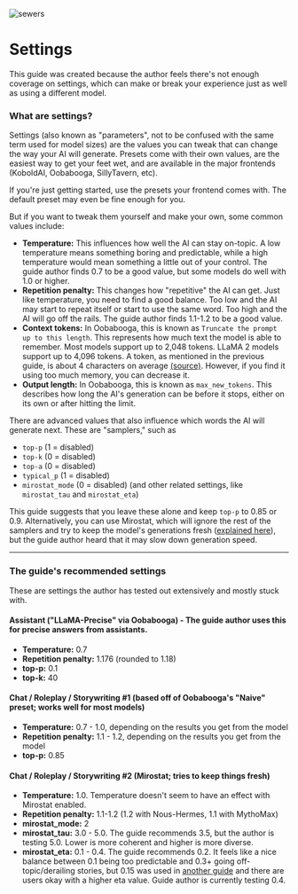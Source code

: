 ![sewers](https://github.com/Crataco/ai-guide/assets/55674863/5cc25346-4dfd-44be-b29d-e371a53e022c)
# Settings

This guide was created because the author feels there's not enough coverage on settings, which can make or break your experience just as well as using a different model.

### What are settings?

Settings (also known as "parameters", not to be confused with the same term used for model sizes) are the values you can tweak that can change the way your AI will generate. Presets come with their own values, are the easiest way to get your feet wet, and are available in the major frontends (KoboldAI, Oobabooga, SillyTavern, etc).

If you're just getting started, use the presets your frontend comes with. The default preset may even be fine enough for you.

But if you want to tweak them yourself and make your own, some common values include:

- **Temperature:** This influences how well the AI can stay on-topic. A low temperature means something boring and predictable, while a high temperature would mean something a little out of your control. The guide author finds 0.7 to be a good value, but some models do well with 1.0 or higher.
- **Repetition penalty:** This changes how "repetitive" the AI can get. Just like temperature, you need to find a good balance. Too low and the AI may start to repeat itself or start to use the same word. Too high and the AI will go off the rails. The guide author finds 1.1-1.2 to be a good value.
- **Context tokens:** In Oobabooga, this is known as `Truncate the prompt up to this length`. This represents how much text the model is able to remember. Most models support up to 2,048 tokens. LLaMA 2 models support up to 4,096 tokens. A token, as mentioned in the previous guide, is about 4 characters on average [(source)](https://novelai.net/tokenizer). However, if you find it using too much memory, you can decrease it.
- **Output length:** In Oobabooga, this is known as `max_new_tokens`. This describes how long the AI's generation can be before it stops, either on its own or after hitting the limit.

There are advanced values that also influence which words the AI will generate next. These are "samplers," such as
- `top-p` (1 = disabled)
- `top-k` (0 = disabled)
- `top-a` (0 = disabled)
- `typical_p` (1 = disabled)
- `mirostat_mode` (0 = disabled) (and other related settings, like `mirostat_tau` and `mirostat_eta`)

This guide suggests that you leave these alone and keep `top-p` to 0.85 or 0.9. Alternatively, you can use Mirostat, which will ignore the rest of the samplers and try to keep the model's generations fresh ([explained here](https://github.com/ggerganov/llama.cpp/blob/master/examples/main/README.md#mirostat-sampling)), but the guide author heard that it may slow down generation speed.
* * *
### The guide's recommended settings
These are settings the author has tested out extensively and mostly stuck with.
#### Assistant ("LLaMA-Precise" via Oobabooga) - The guide author uses this for precise answers from assistants.
- **Temperature:** 0.7
- **Repetition penalty:** 1.176 (rounded to 1.18)
- **top-p:** 0.1
- **top-k:** 40
#### Chat / Roleplay / Storywriting #1 (based off of Oobabooga's "Naive" preset; works well for most models)
- **Temperature:** 0.7 - 1.0, depending on the results you get from the model
- **Repetition penalty:** 1.1 - 1.2, depending on the results you get from the model
- **top-p:** 0.85
#### Chat / Roleplay / Storywriting #2 (Mirostat; tries to keep things fresh)
- **Temperature:** 1.0. Temperature doesn't seem to have an effect with Mirostat enabled.
- **Repetition penalty:** 1.1-1.2 (1.2 with Nous-Hermes, 1.1 with MythoMax)
- **mirostat_mode:** 2
- **mirostat_tau:** 3.0 - 5.0. The guide recommends 3.5, but the author is testing 5.0. Lower is more coherent and higher is more diverse.
- **mirostat_eta:** 0.1 - 0.4. The guide recommends 0.2. It feels like a nice balance between 0.1 being too predictable and 0.3+ going off-topic/derailing stories, but 0.15 was used in [another guide](https://rentry.org/freellamas) and there are users okay with a higher eta value. Guide author is currently testing 0.4.

